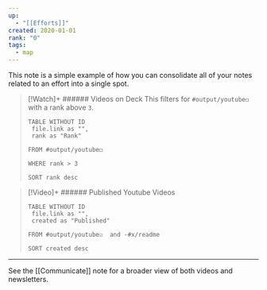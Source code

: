 ```yaml
---
up:
  - "[[Efforts]]"
created: 2020-01-01
rank: "0"
tags:
  - map
---
```

This note is a simple example of how you can consolidate all of your notes related to an effort into a single spot.

> [!Watch]+ ###### Videos on Deck
> This filters for `#output/youtube◻️` with a rank above `3`.
> 
> ```dataview
> TABLE WITHOUT ID
>  file.link as "",
>  rank as "Rank"
> 
> FROM #output/youtube◻️ 
> 
> WHERE rank > 3
> 
> SORT rank desc
> ```

> [!Video]+ ###### Published Youtube Videos
> ```dataview
> TABLE WITHOUT ID
>  file.link as "",
>  created as "Published"
>  
> FROM #output/youtube☑️  and -#x/readme
> 
> SORT created desc
>  ```

---

See the [[Communicate]] note for a broader view of both videos and newsletters.

